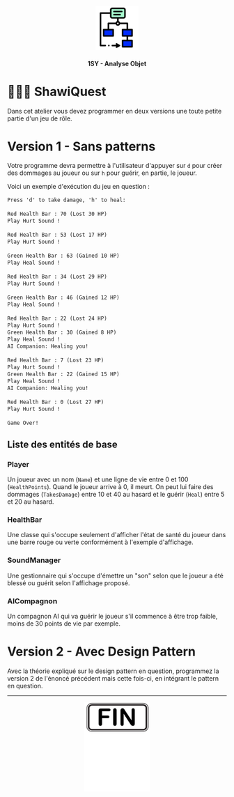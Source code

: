 <p align="Center"><img src="../../includes/logo.png" alt="drawing" width="100"/></p>
<h4 align="Center">1SY - Analyse Objet</h4>

# 🏋🏻‍♂️ ShawiQuest

Dans cet atelier vous devez programmer en deux versions une toute petite partie d'un jeu de rôle.

# Version 1 - Sans patterns

Votre programme devra permettre à l'utilisateur d'appuyer sur `d` pour créer des dommages au joueur ou sur `h` pour guérir, en partie, le joueur.

Voici un exemple d'exécution du jeu en question : 
```plaintext
Press 'd' to take damage, 'h' to heal:

Red Health Bar : 70 (Lost 30 HP)
Play Hurt Sound !

Red Health Bar : 53 (Lost 17 HP)
Play Hurt Sound !

Green Health Bar : 63 (Gained 10 HP)
Play Heal Sound !

Red Health Bar : 34 (Lost 29 HP)
Play Hurt Sound !

Green Health Bar : 46 (Gained 12 HP)
Play Heal Sound !

Red Health Bar : 22 (Lost 24 HP)
Play Hurt Sound !
Green Health Bar : 30 (Gained 8 HP)
Play Heal Sound !
AI Companion: Healing you!

Red Health Bar : 7 (Lost 23 HP)
Play Hurt Sound !
Green Health Bar : 22 (Gained 15 HP)
Play Heal Sound !
AI Companion: Healing you!

Red Health Bar : 0 (Lost 27 HP)
Play Hurt Sound !

Game Over!
```

## Liste des entités de base
### Player
Un joueur avec un nom (`Name`) et une ligne de vie entre 0 et 100 (`HealthPoints`).  Quand le joueur arrive à 0, il meurt.  On peut lui faire des dommages (`TakesDamage`) entre 10 et 40 au hasard et le guérir (`Heal`) entre 5 et 20 au hasard.

### HealthBar
Une classe qui s'occupe seulement d'afficher l'état de santé du joueur dans une barre rouge ou verte conformément à l'exemple d'affichage.

### SoundManager
Une gestionnaire qui s'occupe d'émettre un "son" selon que le joueur a été blessé ou guérit selon l'affichage proposé.

### AICompagnon
Un compagnon AI qui va guérir le joueur s'il commence à être trop faible, moins de 30 points de vie par exemple.

# Version 2 - Avec Design Pattern
Avec la théorie expliqué sur le design pattern en question, programmez la version 2 de l'énoncé précédent mais cette fois-ci, en intégrant le pattern en question.

<hr><p align="Center"><img src="../../includes/end.png" alt="drawing" width="150"/></p>
